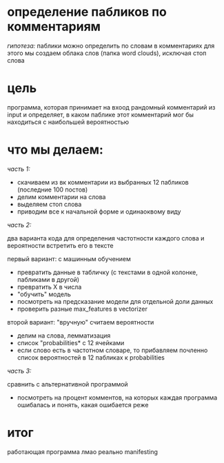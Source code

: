 # определение пабликов по комментариям 

*гипотеза:* паблики можно определить по словам в комментариях
для этого мы создаем облака слов (папка word clouds), исключая стоп слова

# цель

программа, которая принимает на вхоод рандомный комментарий из input и определяет, в каком паблике этот комментарий мог бы находиться  с наибольшей вероятностью
# что мы делаем:
*часть 1:*
  - скачиваем из вк комментарии из выбранных 12 пабликов (последние 100 постов)
  - делим комментарии на слова
  - выделяем стоп слова
  - приводим все к начальной форме и одинаоквому виду

*часть 2:*


два варианта кода для определения частотности каждого слова и вероятности встретить его в тексте

 
первый вариант: с машинным обучением
* превратить данные в табличку (с текстами в одной колонке, пабликами в другой)
* превратить X в числа
* "обучить" модель
* посмотреть на предсказание модели для отдельной доли данных
* проверить разные max_features в vectorizer 

второй вариант: "вручную" считаем вероятности
* делим на слова, лемматизация
* список "probabilities* с 12 ячейками
* если слово есть в частотном словаре, то прибавляем почленно список вероятностей в 12 пабликах к probabilities

*часть 3:*


сравнить с альтернативной программой
* посмотреть на процент комментов, на которых каждая программа ошибалась и понять, какая ошибается реже

# итог


работающая программа лмао реально manifesting
